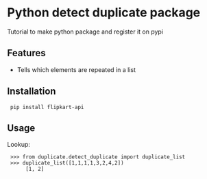 Python detect duplicate package
==========================

Tutorial to make python package and register it on pypi


Features
--------
* Tells which elements are repeated in a list


Installation
-------------
     pip install flipkart-api

Usage
-----

Lookup:

     >>> from duplicate.detect_duplicate import duplicate_list
     >>> duplicate_list([1,1,1,1,3,2,4,2])
          [1, 2]


